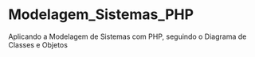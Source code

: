 # Modelagem_Sistemas_PHP
Aplicando a Modelagem de Sistemas com PHP, seguindo o Diagrama de Classes e Objetos
